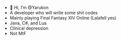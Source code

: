 - 👋 Hi, I’m @Yarukon
- A developer who will write some shit codes
- Mainly playing Final Fantasy XIV Online (Lalafell yes)
- Java, C#, and Lua
- Clinical depression
- Not MtF
